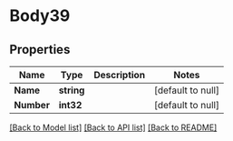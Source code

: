 # Body39

## Properties
Name | Type | Description | Notes
------------ | ------------- | ------------- | -------------
**Name** | **string** |  | [default to null]
**Number** | **int32** |  | [default to null]

[[Back to Model list]](../README.md#documentation-for-models) [[Back to API list]](../README.md#documentation-for-api-endpoints) [[Back to README]](../README.md)


